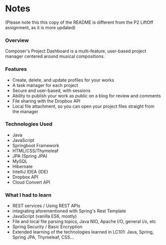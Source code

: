 # Notes
(Please note this this copy of the README is different from the P2 LiftOff assignment, as it is more updated)

### Overview

Composer's Project Dashboard is a multi-feature, user-based project manager centered around musical compositions. 

### Features

* Create, delete, and update profiles for your works
* A task manager for each project
* Secure and user-based, with sessions
* Ability to publish your work as public on a blog for review and comments
* File sharing with the Dropbox API
* Local file attachment, so you can open your project files straight from the manager

### Technologies Used
* Java
* JavaScript
* Springboot Framework
* HTML/CSS/Thymeleaf
* JPA (Spring JPA)
* MySQL
* Hibernate
* IntelliJ IDEA (IDE)
* Dropbox API
* Cloud Convert API

### What I had to learn
* REST services / Using REST APIs
* integrating aforementioned with Spring's Rest Template
* JavaScript (vanilla ES6, mostly)
* File and local file parsing topics, Java NIO, Apache I/O, general i/o, etc
* Spring Security / Basic Encryption
* Extended learning of the technologies learned in LC101: Java, Spring, Spring JPA, Thymeleaf, CSS... 